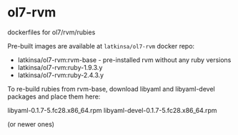 # ol7-rvm
dockerfiles for ol7/rvm/rubies

Pre-built images are available at `latkinsa/ol7-rvm` docker repo:

* latkinsa/ol7-rvm:rvm-base - pre-installed rvm without any ruby versions
* latkinsa/ol7-rvm:ruby-1.9.3.y
* latkinsa/ol7-rvm:ruby-2.4.3.y

To re-build rubies from rvm-base, download libyaml and libyaml-devel packages and place them here:

libyaml-0.1.7-5.fc28.x86_64.rpm
libyaml-devel-0.1.7-5.fc28.x86_64.rpm

(or newer ones)
